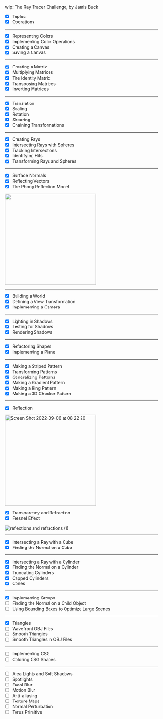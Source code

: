 wip: The Ray Tracer Challenge, by Jamis Buck

- [x] Tuples
- [x] Operations
___
- [x] Representing Colors
- [x] Implementing Color Operations
- [x] Creating a Canvas
- [x] Saving a Canvas
___
- [x] Creating a Matrix
- [x] Multiplying Matrices
- [x] The Identity Matrix
- [x] Transposing Matrices
- [x] Inverting Matrices
___
- [x] Translation
- [x] Scaling
- [x] Rotation
- [x] Shearing
- [x] Chaining Transformations
___
- [x] Creating Rays
- [x] Intersecting Rays with Spheres
- [x] Tracking Intersections
- [x] Identifying Hits
- [x] Transforming Rays and Spheres
___
- [x] Surface Normals
- [x] Reflecting Vectors
- [x] The Phong Reflection Model

<img width="299" src="https://user-images.githubusercontent.com/6090596/180615193-82b8b147-9ad6-4a9d-84e5-5511d2a46978.jpg">

___

- [x] Building a World
- [x] Defining a View Transformation
- [x] Implementing a Camera
___

- [x] Lighting in Shadows
- [x] Testing for Shadows
- [x] Rendering Shadows
___
- [x] Refactoring Shapes
- [x] Implementing a Plane
___
- [x] Making a Striped Pattern
- [x] Transforming Patterns
- [x] Generalizing Patterns
- [x] Making a Gradient Pattern
- [x] Making a Ring Pattern
- [x] Making a 3D Checker Pattern
___

- [x] Reflection

<img width="299" alt="Screen Shot 2022-09-06 at 08 22 20" src="https://user-images.githubusercontent.com/6090596/188624803-dbc38aee-c402-4116-bb6f-5f2b4bb78617.png">

- [x] Transparency and Refraction
- [x] Fresnel Effect

![reflextions and refractions (1)](https://user-images.githubusercontent.com/6090596/191959275-bea34ea1-4e29-4f3a-8645-ad53412e5dd6.jpeg)

___
- [x] Intersecting a Ray with a Cube
- [x] Finding the Normal on a Cube
___
- [x] Intersecting a Ray with a Cylinder
- [x] Finding the Normal on a Cylinder
- [x] Truncating Cylinders
- [x] Capped Cylinders
- [x] Cones
___
- [x] Implementing Groups
- [ ] Finding the Normal on a Child Object
- [ ] Using Bounding Boxes to Optimize Large Scenes
___
- [x] Triangles
- [ ] Wavefront OBJ Files
- [ ] Smooth Triangles
- [ ] Smooth Triangles in OBJ Files
___
- [ ] Implementing CSG
- [ ] Coloring CSG Shapes
___
- [ ] Area Lights and Soft Shadows
- [ ] Spotlights
- [ ] Focal Blur
- [ ] Motion Blur
- [ ] Anti-aliasing
- [ ] Texture Maps
- [ ] Normal Perturbation
- [ ] Torus Primitive
